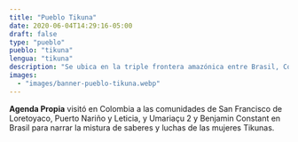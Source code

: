 ```yaml
---
title: "Pueblo Tikuna"
date: 2020-06-04T14:29:16-05:00
draft: false
type: "pueblo"
pueblo: "tikuna"
lengua: "tikuna"
description: "Se ubica en la triple frontera amazónica entre Brasil, Colombia y Perú. De 13.842 personas reconocidas como Tikunas, 7.003 son Ngeugu Magütagüka (mujeres). Ellas son protectoras de sus comunidades y de la madreselva."
images:
  - "images/banner-pueblo-tikuna.webp"
---
```


**Agenda Propia** visitó en Colombia a las comunidades de San Francisco de Loretoyaco, Puerto Nariño y Leticia, y Umariaçu 2 y Benjamin Constant en Brasil para narrar la mistura de saberes y luchas de las mujeres Tikunas.
